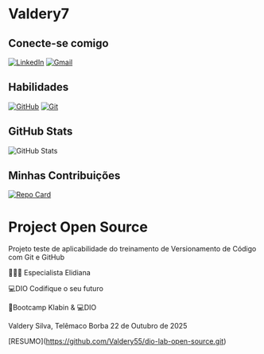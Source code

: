 # Valdery7

## Conecte-se comigo
[![LinkedIn](https://img.shields.io/badge/LinkedIn-0077B5?style=for-the-badge&logo=linkedin&logoColor=white)](https://www.linkedin.com/in/valdery-osvaldo-da-silva-b4a52438?utm_source=share&utm_campaign=share_via&utm_content=profile&utm_medium=ios_app)
[![Gmail](https://img.shields.io/badge/Gmail-333333?style=for-the-badge&logo=gmail&logoColor=red)](mailto:valdery55silva@gmail.com)
## Habilidades
[![GitHub](https://img.shields.io/badge/GitHub-ec63a1?style=for-the-badge&logo=github&logoColor=000)](https://docs.github.com/)
[![Git](https://img.shields.io/badge/Git-ec63a1?style=for-the-badge&logo=git&logoColor=black)](https://git-scm.com/doc)
## GitHub Stats
![GitHub Stats](https://github-readme-stats.vercel.app/api?username=Valdery7&theme=transparent&bg_color=000&border_color=30A3DC&show_icons=true&icon_color=30A3DC&title_color=E94D5F&text_color=FFF&hide_title=true&hide=stars)
## Minhas Contribuições
[![Repo Card](https://github-readme-stats.vercel.app/api/pin/?username=Valdery7&repo=dio-lab-open-source&bg_color=000&border_color=30A3DC&show_icons=true&icon_color=30A3DC&title_color=E94D5F&text_color=FFF)](https://github.com/digitalinnovationone/dio-lab-open-source.git)

# Project Open Source

Projeto teste de aplicabilidade do treinamento de Versionamento de Código com Git e GitHub

📖👩‍🏫 Especialista Elidiana

💻DIO Codifique o seu futuro

🌳Bootcamp Klabin \& 💻DIO

Valdery Silva, Telêmaco Borba 22 de Outubro de 2025

\[RESUMO](https://github.com/Valdery55/dio-lab-open-source.git)
